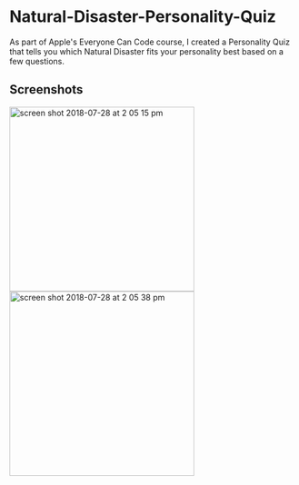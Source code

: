 # Natural-Disaster-Personality-Quiz
As part of Apple's Everyone Can Code course, I created a Personality Quiz that tells you which Natural Disaster fits your personality best based on a few questions.

## Screenshots

<img width="325" alt="screen shot 2018-07-28 at 2 05 15 pm" src="https://user-images.githubusercontent.com/18726363/43359855-232a0e76-9270-11e8-8e11-a5dffcb3bf3a.png"> <img width="325" alt="screen shot 2018-07-28 at 2 05 38 pm" src="https://user-images.githubusercontent.com/18726363/43359856-25e6aae8-9270-11e8-8527-7ca62c409320.png">
